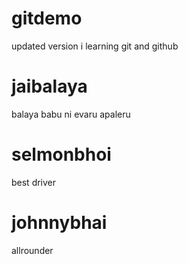 # gitdemo

updated version
i learning git and github

# jaibalaya
balaya babu ni evaru apaleru

# selmonbhoi
best driver

# johnnybhai
 allrounder
